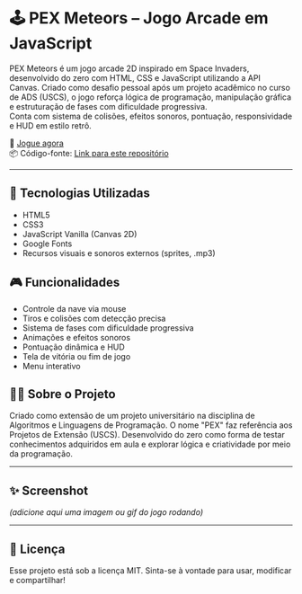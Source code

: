 # 🕹️ PEX Meteors – Jogo Arcade em JavaScript

PEX Meteors é um jogo arcade 2D inspirado em Space Invaders, desenvolvido do zero com HTML, CSS e JavaScript utilizando a API Canvas. Criado como desafio pessoal após um projeto acadêmico no curso de ADS (USCS), o jogo reforça lógica de programação, manipulação gráfica e estruturação de fases com dificuldade progressiva.  
Conta com sistema de colisões, efeitos sonoros, pontuação, responsividade e HUD em estilo retrô.

🔗 [Jogue agora](https://mateusmelo-c.github.io/PEXMeteors-Project-Game/)  
📦 Código-fonte: [Link para este repositório](https://github.com/Mateusmelo-C/PEXMeteors-Project-Game)

---

## 📌 Tecnologias Utilizadas
- HTML5  
- CSS3  
- JavaScript Vanilla (Canvas 2D)  
- Google Fonts  
- Recursos visuais e sonoros externos (sprites, .mp3)

## 🎮 Funcionalidades
- Controle da nave via mouse  
- Tiros e colisões com detecção precisa  
- Sistema de fases com dificuldade progressiva  
- Animações e efeitos sonoros  
- Pontuação dinâmica e HUD  
- Tela de vitória ou fim de jogo  
- Menu interativo

## 👨‍💻 Sobre o Projeto
Criado como extensão de um projeto universitário na disciplina de Algoritmos e Linguagens de Programação. O nome "PEX" faz referência aos Projetos de Extensão (USCS). Desenvolvido do zero como forma de testar conhecimentos adquiridos em aula e explorar lógica e criatividade por meio da programação.

---

## ✨ Screenshot
*(adicione aqui uma imagem ou gif do jogo rodando)*

---

## 📄 Licença
Esse projeto está sob a licença MIT. Sinta-se à vontade para usar, modificar e compartilhar!
